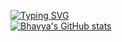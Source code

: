 [![Typing SVG](https://readme-typing-svg.herokuapp.com?color=%2378B5F7&lines=Welcome+to+my+GitHub+Profile!;Here's+a+cookie+for+you+%F0%9F%8D%AA)](https://git.io/typing-svg)\
[![Bhavya's GitHub stats](https://github-readme-stats.vercel.app/api?username=BhavyaMehta2)](https://github.com/anuraghazra/github-readme-stats)

<!--
**BhavyaMehta2/BhavyaMehta2** is a ✨ _special_ ✨ repository because its `README.md` (this file) appears on your GitHub profile.
<img src='https://random-memer.herokuapp.com/' title="Meme" alt="Please refresh the page if the meme doesn't show up.">
![visitors](https://visitor-badge.glitch.me/badge?page_id=page.id&left_color=green&right_color=red)\
Here are some ideas to get you started:

- 🔭 I’m currently working on ...
- 🌱 I’m currently learning ...
- 👯 I’m looking to collaborate on ...
- 🤔 I’m looking for help with ...
- 💬 Ask me about ...
- 📫 How to reach me: ...
- 😄 Pronouns: ...
- ⚡ Fun fact: ...
-->
